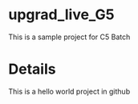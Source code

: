 # upgrad_live_G5
This is a sample project for C5 Batch

# Details
This is a hello world project in github
